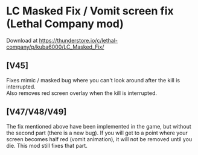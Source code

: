 # LC Masked Fix / Vomit screen fix (Lethal Company mod)

Download at https://thunderstore.io/c/lethal-company/p/kuba6000/LC_Masked_Fix/

## [V45] 
Fixes mimic / masked bug where you can't look around after the kill is interrupted.   
Also removes red screen overlay when the kill is interrupted.

## [V47/V48/V49] 
The fix mentioned above have been implemented in the game, but without the second part (there is a new bug).
If you will get to a point where your screen becomes half red (vomit animation), it will not be removed until you die.
This mod still fixes that part. 

